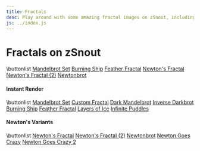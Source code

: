 ```yaml
---
title: Fractals
desc: Play around with some amazing fractal images on zSnout, including the Mandelbrot Set and Burning Ship, or create your own fractal!
js: ../index.js
---
```


# Fractals on zSnout

\buttonlist
[Mandelbrot Set](/mandelbrot/)
[Burning Ship](/burningship/)
[Feather Fractal](/feather/)
[Newton's Fractal](/newton/)
[Newton's Fractal (2)](/newton2/)
[Newtonbrot](/newtonbrot/)

#### Instant Render

\buttonlist
[Mandelbrot Set](/mandelbrot/webgl/)
[Custom Fractal](/mandelbrot/custom/)
[Dark Mandelbrot](/mandelbrot/custom/#{"colorMode":2})
[Inverse Darkbrot](/mandelbrot/custom/#{"colorMode":3})
[Burning Ship](/burningship/webgl/)
[Feather Fractal](/feather/webgl/)
[Layers of Ice](/mandelbrot/webgl4/)
[Infinite Puddles](/mandelbrot/webgl5/)

#### Newton's Variants

\buttonlist
[Newton's Fractal](/newton/webgl/)
[Newton's Fractal (2)](/newton2/webgl/)
[Newtonbrot](/newtonbrot/webgl/)
[Newton Goes Crazy](/wtf/newtonbrot/)
[Newton Goes Crazy 2](/wtf/newtonbrot2/)
